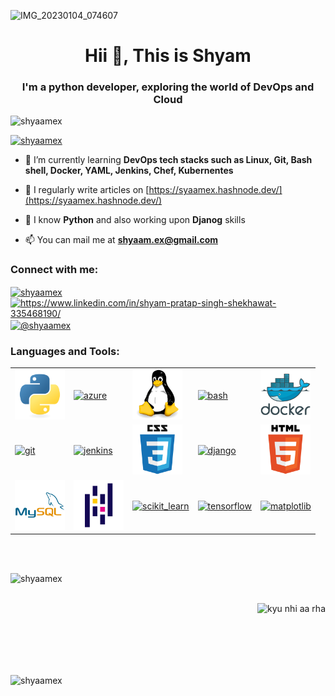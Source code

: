 ![IMG_20230104_074607](https://user-images.githubusercontent.com/115785301/210472839-015b41a1-871d-41d6-a487-15ec5c833c9c.png)
<h1 align="center" >Hii 👋, This is Shyam</h1>
<h3 align="center">I'm a python developer, exploring the world of DevOps and Cloud </h3>

<!-- <img align="right" alt="Coding" width="400" src="https://camo.githubusercontent.com/5ddf73ad3a205111cf8c686f687fc216c2946a75005718c8da5b837ad9de78c9/68747470733a2f2f7468756d62732e6766796361742e636f6d2f4576696c4e657874446576696c666973682d736d616c6c2e676966"> -->

<p align="left"> <img src="https://komarev.com/ghpvc/?username=shyaamex&label=Profile%20views&color=0e75b6&style=flat" alt="shyaamex" /> </p>

<p align="left"> <a href="https://twitter.com/shyaamex" target="blank"><img src="https://img.shields.io/twitter/follow/shyaamex?logo=twitter&style=for-the-badge" alt="shyaamex" /></a> </p>

- 🌱 I’m currently learning **DevOps tech stacks such as Linux, Git, Bash shell, Docker, YAML, Jenkins, Chef, Kubernentes**

- 📝 I regularly write articles on [https://syaamex.hashnode.dev/](https://syaamex.hashnode.dev/)

- 💬 I know **Python** and also working upon **Djanog** skills

- 📫 You can mail me at  **shyaam.ex@gmail.com**

<h3 align="left">Connect with me:</h3>
<p align="left">
<a href="https://twitter.com/shyaamex" target="blank"><img align="center" src="https://raw.githubusercontent.com/rahuldkjain/github-profile-readme-generator/master/src/images/icons/Social/twitter.svg" alt="shyaamex" height="30" width="40" /></a>
<a href="https://linkedin.com/in/https://www.linkedin.com/in/shyam-pratap-singh-shekhawat-335468190/" target="blank"><img align="center" src="https://raw.githubusercontent.com/rahuldkjain/github-profile-readme-generator/master/src/images/icons/Social/linked-in-alt.svg" alt="https://www.linkedin.com/in/shyam-pratap-singh-shekhawat-335468190/" height="30" width="40" /></a>
<a href="https://hashnode.com/@shyaamex" target="blank"><img align="center" src="https://seeklogo.com/images/H/hashnode-logo-B114767E70-seeklogo.com.png" alt="@shyaamex" height="30" width="40" /></a>
</p>

<h3 align="left">Languages and Tools:</h3>
<p align="left"> 
  <table>
    <tr>
      <td>
        <a href="https://www.python.org" target="_blank" rel="noreferrer"> <img src="https://raw.githubusercontent.com/devicons/devicon/master/icons/python/python-original.svg" alt="python" width="80" height="80"/> </a>
      </td>
      <td>
       <a href="https://azure.microsoft.com/en-in/" target="_blank" rel="noreferrer"> <img src="https://www.vectorlogo.zone/logos/microsoft_azure/microsoft_azure-icon.svg" alt="azure" width="80" height="80"/> </a> 
      </td>
      <td>
        <a href="https://www.linux.org/" target="_blank" rel="noreferrer"> <img src="https://raw.githubusercontent.com/devicons/devicon/master/icons/linux/linux-original.svg" alt="linux" width="80" height="80"/> </a>
      </td>
      <td>
        <a href="https://www.gnu.org/software/bash/" target="_blank" rel="noreferrer"> <img src="https://encrypted-tbn0.gstatic.com/images?q=tbn:ANd9GcQt5iGGIZHHvZBaHsZf_EqDc_Fyoy7mKOXoNoBWpRzzDtVWQS5r75LcY7GsvdEH5Hv3UG8&usqp=CAU" alt="bash" width="80" height="80"/> </a> 
      </td>
      <td>
        <a href="https://www.docker.com/" target="_blank" rel="noreferrer"> <img src="https://raw.githubusercontent.com/devicons/devicon/master/icons/docker/docker-original-wordmark.svg" alt="docker" width="80" height="80"/> </a> 
      </td>
    </tr>
    <tr>
      <td>
  <a href="https://git-scm.com/" target="_blank" rel="noreferrer"> <img src="https://www.vectorlogo.zone/logos/git-scm/git-scm-icon.svg" alt="git" width="80" height="80"/> </a> 
      </td>
      <td>
  <a href="https://www.jenkins.io/" target="_blank" rel="noreferrer"> <img src="https://upload.wikimedia.org/wikipedia/commons/thumb/e/e9/Jenkins_logo.svg/1200px-Jenkins_logo.svg.png" alt="jenkins" width="80" height="80"/> </a>
      </td>
      <td>
   <a href="https://www.w3schools.com/css/" target="_blank" rel="noreferrer"> <img src="https://raw.githubusercontent.com/devicons/devicon/master/icons/css3/css3-original-wordmark.svg" alt="css3" width="80" height="80"/> </a> 
      </td>
      <td>
  <a href="https://www.djangoproject.com/" target="_blank" rel="noreferrer"> <img src="https://cdn.worldvectorlogo.com/logos/django.svg" alt="django" width="80" height="80"/> </a>
      </td>
      <td>
  <a href="https://www.w3.org/html/" target="_blank" rel="noreferrer"> <img src="https://raw.githubusercontent.com/devicons/devicon/master/icons/html5/html5-original-wordmark.svg" alt="html5" width="80" height="80"/> </a>  
      </td>
    </tr>
    <tr>
      <td>
  <a href="https://www.mysql.com/" target="_blank" rel="noreferrer"> <img src="https://raw.githubusercontent.com/devicons/devicon/master/icons/mysql/mysql-original-wordmark.svg" alt="mysql" width="80" height="80"/> </a> 
      </td>
      <td>
  <a href="https://pandas.pydata.org/" target="_blank" rel="noreferrer"> <img src="https://raw.githubusercontent.com/devicons/devicon/2ae2a900d2f041da66e950e4d48052658d850630/icons/pandas/pandas-original.svg" alt="pandas" width="80" height="80"/> </a> 
      </td>
      <td>
  <a href="https://scikit-learn.org/" target="_blank" rel="noreferrer"> <img src="https://upload.wikimedia.org/wikipedia/commons/0/05/Scikit_learn_logo_small.svg" alt="scikit_learn" width="80" height="80"/> </a> 
      </td>
      <td>
  <a href="https://www.tensorflow.org" target="_blank" rel="noreferrer"> <img src="https://www.vectorlogo.zone/logos/tensorflow/tensorflow-icon.svg" alt="tensorflow" width="80" height="80"/> </a> 
      </td>
      <td>
  <a href="https://matplotlib.org/" target="_blank" rel="noreferrer"> <img src="https://seeklogo.com/images/M/matplotlib-logo-7676870AC0-seeklogo.com.png" alt="matplotlib" width="80" height="80"/> </a> 
      </td>
    </tr>
    </table>
</p>
<br>
<br>
<p><img align="left" src="https://github-readme-stats.vercel.app/api/top-langs?username=shyaamex&show_icons=true&locale=en&layout=compact" alt="shyaamex" /></p>
<br>
<br>
<p>&nbsp;<img align="right" src="https://github-readme-stats.vercel.app/api?username=shyaamex&show_icons=true&locale=en" alt= "kyu nhi aa rha"/></p>
<br>
<br>
<br>
<br>
<p><img align="center" src="https://github-readme-streak-stats.herokuapp.com/?user=shyaamex&" alt="shyaamex" /></p>
